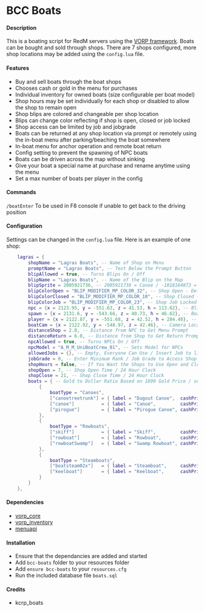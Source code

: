 # BCC Boats

#### Description
This is a boating script for RedM servers using the [VORP framework](https://github.com/VORPCORE). Boats can be bought and sold through shops. There are 7 shops configured, more shop locations may be added using the `config.lua` file.

#### Features
- Buy and sell boats through the boat shops
- Chooses cash or gold in the menu for purchases
- Individual inventory for owned boats (size configurable per boat model)
- Shop hours may be set individually for each shop or disabled to allow the shop to remain open
- Shop blips are colored and changeable per shop location
- Blips can change color reflecting if shop is open, closed or job locked
- Shop access can be limited by job and jobgrade
- Boats can be returned at any shop location via prompt or remotely using the in-boat menu after parking/beaching the boat somewhere
- In-boat menu for anchor operation and remote boat return
- Config setting to prevent the spawning of NPC boats
- Boats can be driven across the map without sinking
- Give your boat a special name at purchase and rename anytime using the menu
- Set a max number of boats per player in the config

#### Commands
`/boatEnter` To be used in F8 console if unable to get back to the driving position

#### Configuration
Settings can be changed in the `config.lua` file. Here is an example of one shop:
```lua
    lagras = {
        shopName = "Lagras Boats", -- Name of Shop on Menu
        promptName = "Lagras Boats", -- Text Below the Prompt Button
        blipAllowed = true, -- Turns Blips On / Off
        blipName = "Lagras Boats", -- Name of the Blip on the Map
        blipSprite = 2005921736, -- 2005921736 = Canoe / -1018164873 = Tugboat
        blipColorOpen = "BLIP_MODIFIER_MP_COLOR_32", -- Shop Open - Default: White - Blip Colors Shown Below
        blipColorClosed = "BLIP_MODIFIER_MP_COLOR_10", -- Shop Closed - Default: Red - Blip Colors Shown Below
        blipColorJob = "BLIP_MODIFIER_MP_COLOR_23", -- Shop Job Locked - Default: Yellow - Blip Colors Shown Below
        npc = {x = 2123.95, y = -551.63, z = 41.53, h = 113.62}, -- Blip and NPC Positions
        spawn = {x = 2131.6, y = -543.66, z = 40.73, h = 46.62}, -- Boat Spawn and Return Positions
        player = {x = 2122.87, y = -551.68, z = 42.52, h = 284.48}, -- Player Return Teleport Position
        boatCam = {x = 2122.92, y = -548.97, z = 42.46}, -- Camera Location to View Boat When In-Menu
        distanceShop = 2.0, -- Distance from NPC to Get Menu Prompt
        distanceReturn = 6.0, -- Distance from Shop to Get Return Prompt
        npcAllowed = true, -- Turns NPCs On / Off
        npcModel = "A_M_M_UniBoatCrew_01", -- Sets Model for NPCs
        allowedJobs = {}, -- Empty, Everyone Can Use / Insert Job to limit access - ex. "police"
        jobGrade = 0, -- Enter Minimum Rank / Job Grade to Access Shop
        shopHours = false, -- If You Want the Shops to Use Open and Closed Hours
        shopOpen = 7, -- Shop Open Time / 24 Hour Clock
        shopClose = 21, -- Shop Close Time / 24 Hour Clock
        boats = { -- Gold to Dollar Ratio Based on 1899 Gold Price / sellPrice is 60% of cashPrice
            {
                boatType = "Canoes",
                ["canoetreetrunk"] = { label = "Dugout Canoe",  cashPrice = 150,   goldPrice = 7,   sellPrice = 90,  invLimit = 50 },
                ["canoe"]          = { label = "Canoe",         cashPrice = 300,   goldPrice = 15,  sellPrice = 180, invLimit = 50 },
                ["pirogue"]        = { label = "Pirogue Canoe", cashPrice = 300,   goldPrice = 15,  sellPrice = 180, invLimit = 50 }
            },
            {
                boatType = "Rowboats",
                ["skiff"]          = { label = "Skiff",         cashPrice = 500,  goldPrice = 24,  sellPrice = 300, invLimit = 100 },
                ["rowboat"]        = { label = "Rowboat",       cashPrice = 750,  goldPrice = 36,  sellPrice = 450, invLimit = 100 },
                ["rowboatSwamp"]   = { label = "Swamp Rowboat", cashPrice = 750,  goldPrice = 36,  sellPrice = 450, invLimit = 100 }
            },
            {
                boatType = "Steamboats",
                ["boatsteam02x"]   = { label = "Steamboat",     cashPrice = 1250,  goldPrice = 60, sellPrice = 750,  invLimit = 200 },
                ["keelboat"]       = { label = "Keelboat",      cashPrice = 1950,  goldPrice = 94, sellPrice = 1170, invLimit = 200 }
            }
        }
    },
```

#### Dependencies
- [vorp_core](https://github.com/VORPCORE/vorp-core-lua)
- [vorp_inventory](https://github.com/VORPCORE/vorp_inventory-lua)
- [menuapi](https://github.com/outsider31000/menuapi)

#### Installation
- Ensure that the dependancies are added and started
- Add `bcc-boats` folder to your resources folder
- Add `ensure bcc-boats` to your `resources.cfg`
- Run the included database file `boats.sql`

#### Credits
- kcrp_boats
